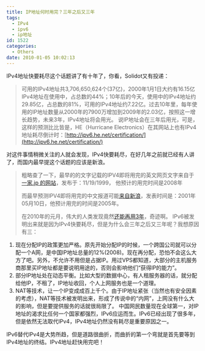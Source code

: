 ```yaml
---
title: IP地址何时用完？三年之后又三年
tags:
  - IPv4
  - ipv6
  - ip地址
id: 1522
categories:
  - Others
date: 2010-01-05 10:02:13
---
```


IPv4地址快要耗尽这个话题讲了有十年了，你看，Solidot又有投递：
> 可用的IPv4地址共3,706,650,624个(37亿)，2000年1月1日大约有16.15亿IPv4地址在使用中，占总数的44%；10年后的今天，使用中的IPv4地址约29.85亿，占总数的81%，可用的IPv4地址约7.22亿。过去10年里，每年使用的IP地址数量从2000年的7900万增加到2009年的2.03亿，按照这一增长趋势，未来3年，IPv4地址将会用光。
说IP地址会在三年后用光，可是，这样的预测比比皆是，HE（Hurricane Electronics）在其网站上也有IPv4地址耗尽倒计时：[http://ipv6.he.net/certification/](http://ipv6.he.net/certification/)

对这件事情稍微关注的人就会发现，IPv4快要耗尽，在好几年之前就已经有人讲了，而国内最早提这个话题的应该是新浪。<!--more-->
> 粗略查了一下，最早的的文字记载的IPV4即将用完的英文网页文字来自于[一家.jp 的网站](http://www.soi.wide.ad.jp/class/99007/slides/24/index_3.html)，发布于：11/19/1999， 他预计的用完时间是2008年
> 
> 而最早预测IPV4即将用完的中文报道可能[来自新浪](http://tech.sina.com.cn/i/w/66326.shtml)，发表时间是：2001年05月10日，他预计用完的时间是2005年。
> 
> 在2010年的元月，伟大的人类发现竟然[还能再用3年](http://internet.solidot.org/article.pl?sid=10/01/04/0134250)，奇迹啊。
IPv6被发明出来就是因为IPv4快要耗尽，但是为什么会三年之后又三年呢？我想原因有三：

1.  现在分配IP的政策更加严格。原先开始分配IP的时候，一个跨国公司就可以分配一个A网，是中国IP地址总量的12%(2008)。现在再分配，恐怕不会这么大方了吧。另外，不允许不用但是占据IP。用过VPS都知道，大部分的主机服务商那里买IP地址都是要说明用途的，否则会影响他们“获得IP的能力”。
2.  部分IP地址处在动态平衡。比如大型的数据中心，有人租服务器的话，就分配给他IP，不租了，IP地址收回，个人上网服务也是一个道理。
3.  NAT等技术，让一个IP变成成百上千个。由于IP地址紧张（当然也有安全因素的考虑），NAT等技术被发明出来，形成了传说中的“内网”，上网没有什么大的影响，但是要提供服务的话就很局限了。
中国网民数量现在全球第一，对IP地址的渴求比任何一个国家都强烈，IPv6应运而生。IPv6已经出现了很多年，但是依然无法取代IPv4，IPv4地址仍然没有耗尽是重要原因之一。

IPv6替代IPv4是大势所趋，但是道路很曲折，而曲折的第一个弯就是首先要等到IPv4地址的终结。IPv4地址赶快用完吧！